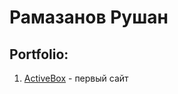 #  Рамазанов Рушан
## Portfolio:
1. [ActiveBox](https://rramfrl.github.io/Activebox/) - первый сайт
